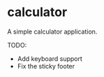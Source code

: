 # calculator

A simple calculator application.

TODO:
- Add keyboard support
- Fix the sticky footer
